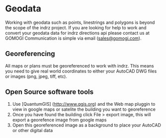 # Geodata

Working with geodata such as points, linestrings and polygons is beyond the scope of the indrz project.  If you are
looking for help to work and convert your geodata data for indrz directions api please contact us at GOMOGI
Communication is simple via email ([sales@gomogi.com](mailto:sales@gomogi.com)). 

## Georeferencing

All maps or plans must be georeferenced to work with indrz.  This means you need to give real world coordinates to
either your AutoCAD DWG files or images (png, jpeg, tiff, etc).

## Open Source software tools


1. Use [QuantumGIS] (http://www.qgis.org) and the Web map pluggin to view in google maps or satelite the building you want to georeference
2. Once you have found the building click File > export image,  this will export a georefence image from google maps
3. Open this georeferenced image as a background to place your AutoCAD or other digital data